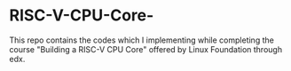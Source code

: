 # RISC-V-CPU-Core-
This repo contains the codes which I implementing while completing the course "Building a RISC-V CPU Core"  offered by Linux Foundation through edx.

